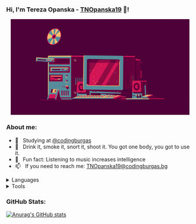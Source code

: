 ### Hi, I'm Tereza Opanska - [TNOpanska19](https://github.com/TNOpanska19/) 👋!

<p align="center">
	<img align="center" alt="arson.gif" src="Images/arson.gif" />
</p>

### About me:
- 🗼 &nbsp; Studying at [@codingburgas](https://github.com/codingburgas)
- 🎲 &nbsp; Drink it, smoke it, snort it, shoot it. You got one body, you got to use it.
- 🎵 &nbsp; Fun fact: Listening to music increases intelligence
- 📫 &nbsp; If you need to reach me: TNOpanska19@codingburgas.bg

<details>
  <summary>Languages</summary>

</details>

<details>
  <summary>Tools</summary>

</details>

### GitHub Stats:

[![Anurag's GitHub stats](https://github-readme-stats.vercel.app/api?username=TNOpanska19&count_private=true&show_icons=true&theme=omni)](https://github.com/anuraghazra/github-readme-stats)